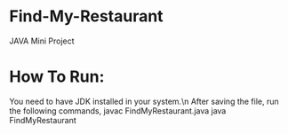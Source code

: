 # Find-My-Restaurant
JAVA Mini Project

# How To Run:
You need to have JDK installed in your system.\n
After saving the file, run the following commands,
javac FindMyRestaurant.java
java FindMyRestaurant
